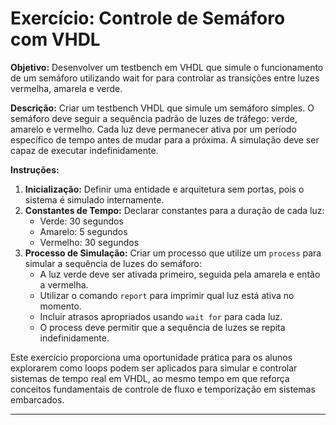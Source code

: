 # Exercício: Controle de Semáforo com VHDL

**Objetivo:** Desenvolver um testbench em VHDL que simule o funcionamento de um semáforo utilizando wait for para controlar as transições entre luzes vermelha, amarela e verde.

**Descrição:**
Criar um testbench VHDL que simule um semáforo simples. O semáforo deve seguir a sequência padrão de luzes de tráfego: verde, amarelo e vermelho. Cada luz deve permanecer ativa por um período específico de tempo antes de mudar para a próxima. A simulação deve ser capaz de executar indefinidamente.

**Instruções:**
1. **Inicialização:** Definir uma entidade e arquitetura sem portas, pois o sistema é simulado internamente.
2. **Constantes de Tempo:** Declarar constantes para a duração de cada luz:
   - Verde: 30 segundos
   - Amarelo: 5 segundos
   - Vermelho: 30 segundos
3. **Processo de Simulação:** Criar um processo que utilize um `process` para simular a sequência de luzes do semáforo:
   - A luz verde deve ser ativada primeiro, seguida pela amarela e então a vermelha.
   - Utilizar o comando `report` para imprimir qual luz está ativa no momento.
   - Incluir atrasos apropriados usando `wait for` para cada luz.
   - O process deve permitir que a sequência de luzes se repita indefinidamente.

Este exercício proporciona uma oportunidade prática para os alunos explorarem como loops podem ser aplicados para simular e controlar sistemas de tempo real em VHDL, ao mesmo tempo em que reforça conceitos fundamentais de controle de fluxo e temporização em sistemas embarcados.

---
